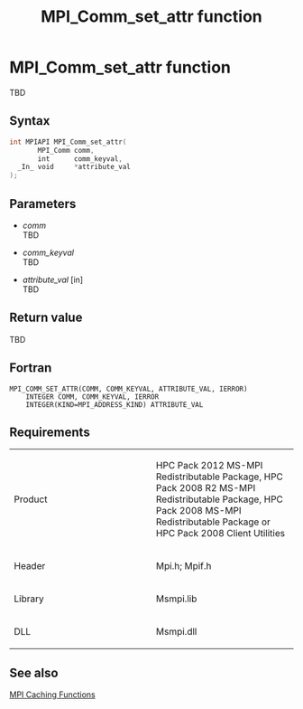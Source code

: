 ﻿---
title: MPI_Comm_set_attr function
TOCTitle: MPI_Comm_set_attr function
ms:assetid: c2a64e32-631d-4865-8805-6c70cf4fb4db
ms:mtpsurl: https://msdn.microsoft.com/en-us/library/Dn473280(v=VS.85)
ms:contentKeyID: 59360826
ms.date: 03/28/2018
mtps_version: v=VS.85
f1_keywords:
- MPI_COMM_SET_ATTR
- mpif/MPI_Comm_set_attr
- mpi/MPI_COMM_SET_ATTR
dev_langs:
- C++
- C
---

# MPI\_Comm\_set\_attr function

TBD

## Syntax

``` c++
int MPIAPI MPI_Comm_set_attr(
       MPI_Comm comm,
       int      comm_keyval,
  _In_ void     *attribute_val
);
```

## Parameters

  - *comm*  
    TBD

  - *comm\_keyval*  
    TBD

  - *attribute\_val* \[in\]  
    TBD

## Return value

TBD

## Fortran

    MPI_COMM_SET_ATTR(COMM, COMM_KEYVAL, ATTRIBUTE_VAL, IERROR)
        INTEGER COMM, COMM_KEYVAL, IERROR
        INTEGER(KIND=MPI_ADDRESS_KIND) ATTRIBUTE_VAL

## Requirements

<table>
<colgroup>
<col style="width: 50%" />
<col style="width: 50%" />
</colgroup>
<tbody>
<tr class="odd">
<td><p>Product</p></td>
<td><p>HPC Pack 2012 MS-MPI Redistributable Package, HPC Pack 2008 R2 MS-MPI Redistributable Package, HPC Pack 2008 MS-MPI Redistributable Package or HPC Pack 2008 Client Utilities</p></td>
</tr>
<tr class="even">
<td><p>Header</p></td>
<td>Mpi.h;
Mpif.h</td>
</tr>
<tr class="odd">
<td><p>Library</p></td>
<td>Msmpi.lib</td>
</tr>
<tr class="even">
<td><p>DLL</p></td>
<td>Msmpi.dll</td>
</tr>
</tbody>
</table>


## See also

[MPI Caching Functions](mpi-caching-functions.md)

